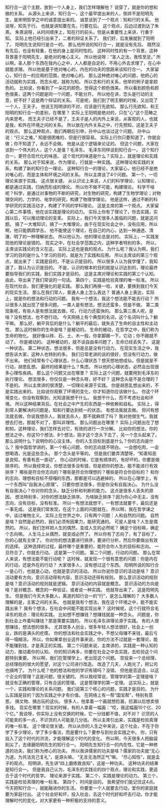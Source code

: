 知行合一这个主题，放到一个人身上，我们怎样理解他？
说穿了，就是你的想和做的关系。
从源头上来讲，知行合一，这个最早提出来的人，倒并不是阳明先生，是宋明哲学之中的诚意提出来的。
诚意谈到了一个观点：知和行的关系。
他说呀，知先于行。
也就是讲知要在先，行要在后。
这个观点，后边过渡到达了朱熹。
朱熹说呀，从时间顺序上，知在行的前头，但是从重要性上来讲，行重于知。
实际上他已经引出来了，二者的辩证关系了。
我们好，后发展就到了阳明了。
阳明先生说知行是合一的。
那么他所说的知行合一，就是没有先后。
既然没有先后，也没有轻重，在他的身上是同时性的。
这种同时性的有一个背景，这种背景基于阳明先生，是绝对的唯心主义。
所以他说呀：“圣人之法，我性至足。”
所以啊，圣人那个东西在我内心之中，人人都是自足的，不用心外去求理了，在心中就能求理。
所以他是基于绝对唯心的，内在的功夫的思路来谈知行合一。
大家留心，知行合一的应用的范围，绝对唯心的。
那么这种绝对唯心的问题，他把心的活动就称为实践，而念头呢，就称为知。
所以念和行的关系，他举的例子是拿颜色的。
比如说，你看到了一朵花的颜色，觉得这个颜色很美。
所以看到颜色和颜色很美，这两个问题是同一个问题，不能分开。
所以他在讲，念头是行动的主意，好不好？这是两个辩证的关系。
可是呢，我们到了明王朝的时候，又出现了一个人，王夫子。
他说王阳明讲的不对，应该是行先欲知。
那么行先欲知，和王阳明的知行合一的差别，在哪里？
实际上王阳明是绝对的，只在“心”这个范畴之内来思考。
而王夫子已经不是了，王夫子是人的内外上来说，从客观的人，也就是我，和外在环境之间的关系。
所以放在内外关系之中，行先预知，这是王夫子的观点。
那么这种观点，我们再朝后引申，孙中山也谈过这个问题。
孙中山说：“行义之难。”
知是很困难的，但是行很容易。
实际上行你只要知道了，你就会做；你不知道了，永远不会做。
他是从这个逻辑来论证的。
但这个问题，大家在谈到一个伟大的人，这个人是谁？毛泽东。
毛泽东同样谈到知行合一。
这个知行合一，更符合现代化的味道。
这个现代的味道是什么？实际上，就是理论和实践的关系。
那么对于知来说，作为理论，行就是一种实践。
这种理论和实践的关系，构建了新的知行合一理论。
这种知行合一的理论，大家留心，他已经不是绝对唯心的，而是主体和环境之间的关系。
所以主席谈了4个问题。
第一个，一切理论来源于实践。
这点很关键。
从认识论上来说，人们的科学理论、认知理论，都是通过实践，归纳而形成的理论。
所以你不做不可能，构建理论。
科学干啥呢？科学，是通过对事物的不断的研究，对生物的研究，构建了生物学理论；对物理空间的，力学的、电学的研究，构建了物理学理论。
他是这样，通过不断的科学研究的实践活动才，构建了不同的学科理论。
这是主席的第一个观点。
大家留心第二件事情，他在谈实践是理论的动力。
实际上你有了理论了，你去实践，实践以后，可以推动理论的变革。
实际上，我们今天很多人面临的问题，就是这问题。
搞了一大堆知识，搞了一大堆理论，由于在现实社会之中，没有应用，所以啊，他只能鹦鹉学舌。
他不能使这个理论，在自己的内心，达到一种通透、清澈、明了的一种理解状态。
所以他认为，他的理论总是对的。
实际上，一实践发现他的理论是错的。
现实之中，在社会学范围之内，这种学者特别的多。
所以，主席谈实践论的含义在这。
实际上这也是我的观点。
为什么呢？我认为啊，我们学习的目的是什么？学习的目的，就是为了实践和应用。
所以主席谈的第三个观点，就出来了：实践是目的，不是认识是目的。
所以很多人认为我学懂了，我知道了，我认为认识是目的。
不是，认识的根本的目的就是认识达到的，理论最终要指导我们的实践，我们实践才是目的。
这是主席对理论和实践的第三个认知。
由此，导出来了我们常说的一句话。
第四个，实践是检验真理的唯一标准。
所以在现代社会，我们更强化的是实践。
那么我们再换一哈，关键，要换到我们今天的现实生活。
那么在我们常人，普通人身上怎么表达？
普通人身上表达，实际上，就是你的想法和行动的问题。
我有一个想法，我这个想法能不能去行动？
所以很多人就出现了很多问题。
一类人是有想法，想法还蛮多，但是不做。
第二类现象呢，有些人是有想法就去做，哎，行动力还蛮快的。
那么第三类人呢，是啥？没有想法，也不想行动。
今天网络上有个典型的名词，这个名词叫什么？躺平嘛。
那么好，躺平背后的是什么？躺平的最后，就失去了生命的自主性和主动性。
那么这时候你的生命是啥？是被动的。
生命的被动，在哲学之中，我们称为生命的物化。
就好像以砖、石、土、木一般，你拿脚踢一下，它动；你不踢就不动了。
你是被动的。
这种被动的，就不谈自由率问题了，生命已经丢失了。
这是一种状态。
第二种状态，想法很多，但是总是没有行动力。
在现实生活之中，我想告诉大家，这种人也特别的多。
我们日常老讲的说的很好，但没有行动力，做不出来。
他们经常有个心理状态，什么心理状态？想天想地想成仙，但是就是不行动，胡思乱想。
最终的结果是什么？焦虑。
所以他的心理状态，必然会出现很多心理性疾病。
那么这个问题又出在哪里？
实际上这个问题，就要用到毛泽东的执行理论。
想法很多，你仅仅是一种念头呀，好不好？
这种念头是不是合理的？不是的。
所以主席讲的很清楚，一切理论来源于实践。
你是胡思乱想出来的，不是实践出来的。
比如说你观察了环境的变化，你才知道你应该做什么。
你这个环境变化，你没有观察到，光知道我想干什么。
我想干什么，而不考虑社会和环境。
所以这种结果背后，在社会之中产生的东西是一种依赖和自私。
实际上，得到常人要解决的问题是，知和行要达到统一的状态。
有想法我就去做。
但问有想法就去做，你说我想杀人，我就去杀人，那不就麻烦了吗？
我对他很生气，我就想去打他，那就不对了，那叫非理性。
那么问题出在哪里？
实际上问题出在了想和知，这种理论，我们怎样去对它，有效的进行一次分解。
比如你的想法，你的想法之中，你这10个想法、8个想法，刚才这个念头下去了，另一个念头起来了。
那么说明什么？说明你的心没主体。
你的人生目标到底是什么？你的志向是什么？
按中国哲学讲的，第一个核心问题，你的志向就不明白。
一会想吃肉，一会想喝酒，光是这些念头。
那个念头是平等的。
但是我们要弄清楚呀，“知善知恶是良知，有善有恶一直动”。
你心动的时候，它是有顺序的，有好坏的，你要是做排序的。
所以我经常说，你想法很多没有错，但是把你的想法，能不能进行有效排序？
哪些是符合你志向的？哪些是符合你理想的？哪些是符合你目标的？
和你的志向、理想和目标不搭嘎的东西，那都是可以逃避掉的。
所以在心理学上，有一个东西叫“自我决心原理”。
只要你想法很多，但是你没有自我决心。
为什么没有自我决心？你对你的念头，缺乏分析和判断的能力。
这点是很多人丢失的原因。
想法特别多，对你的想法缺乏排序。
为啥缺乏排序？因为你心中无主，没有志向，没有目标，没有标准。
所以一有想法就想干，一有想法就要干，最后还是一事无成。
这是我们常发现，在这个上面的问题就在。
所以啊，我在哲学课之中，谈过唯物主义。
实际上在世界之中，只有两个问题：人和自然的问题。
自然是啥？自然是必然的，我们必须有因果力，能研究通的。
可是人是啥？人生是偶然的。
所以，我们怎样把人生的偶然，变成人生的必然呢？
确定个目标嘛，确定个志向嘛。
人生马上从偶然，就变成必然了。
所以你有了志向了，有了目标了，你的心就有主体了。
你对你的想法要进行排序，要进行分析，然后你要做出有效的选择。
这种选择的过程，最终哪个是重要的，能符合你人生的目标和志向。
一旦符合了，你就去行动。
这是第一个问题。
第二个问题，行动的问题。
那么在常人来说，有想法能不能行动呢？
这时候，就发现一个很有意思的问题：你是内在的行动，还是外在的行动？
大家很多人，没有想过这个东西。
阳明所说的知行合一是心行，也就是心动，也就是意识的活动。
所以你说你意识的活动是啥？
意识活动要有方向，意识活动得有内容，意识活动还得有规则。
那么意识活动的规则是啥？意识活动的规则就是逻辑。
意识活动的内容就是概念。
意识活动的方向是啥？是对概念、概念的一种验证，或者说一种实践。
他就导出来了。
这是阳明先生。
但是我们今天大多数人，离道的知行合一的“行”，是怎么理解的？
大多数人理解的是，主客之间的关系。
也就是我有个想法，我在这个环境之中，能不能实践出来？
我有个想法，在社会中间能不能实现出来？
这时候呢，这个行就符合毛泽东的观点：理论和实践。
比如想不想赚钱？想赚钱就是一种念头。
问题是，你到社会上咋着叫赚钱？那是需要实践的。
所以毛泽东讲理论源于实践。
有的人很想赚钱，想法想的很多。
尤其很多人创业，很多年轻人想法很好，社会上一创业，跌的是满头的疙瘩。
你的想法和社会实践之中，不想父母赚不来钱，最后亏得一塌糊涂。
所以，你如果拿创业这件事来说，你的方法不过就是一套理论，能不能赚到钱，才是真正的实践。
第二个问题来说，主席讲的，实践是一种认知的动力，推动着你的认知。
你的知识再多，你要在社会之中去实践，去检验这个问题特别重要。
所以啊，我们在管理学上，老出现这个问题。
空投来一个总经理，总经理抱的很大的愿望，对这个公司进行改造。
改造了几天，人跑光了，把公司也搞垮了。
为什么呢？他的想法和他的学识有错吗？没错。
但他是否适合，以这个企业的管理？这是问题，很关键的。
所以我经常说，管理学的第一定理是啥？就没有正确的管理，只有合适的管理。
这是管理学的第一定理。
这实际上，就是一个，实践和理论的关系问题。
我们说第三个核心的问题，实践才是目的。
为什么实践是目的？因为实践之中才有价值。
在网络上有一帮“国宝帮”，特别有意思。
搞文物、搞古玩的这伙。
很多人，他拿着一个画就想捡漏，捡漏以后想卖很多钱。
现实在哪里？现实的时候，有的人拿着一幅画：“哎，我这幅画10个亿、20个亿。”
我说呀，你实际上没有交换的时候，它一分钱都不值，对不对？
识货的人可能卖的多一点，不识货的人可能是几分钱。
所以主席引出来，实践是检验真理的唯一标准。
这个理论很关键。
所以从你的人生之中来说，这个社会，不在于你学了多少理论，学了多少看法，而是要什么？要参与到社会实践之中。
你，只有投入了这个时代的洪流，才能理解这个时代的变化。
所以啊，今天很多人把脑袋削尖了，去琢磨阳明先生的知行合一。
阳明先生知行合一的内在性，它是一种修道的功夫，我们称为修心的功夫。
所以我讲儒家的功夫是啥？儒家的功夫就“无心为道，为共法克己复礼”，是源头嘛。
“无言无浩然正气”嘛。
“尽心知性”，就是孟子的观点。
阳明讲，先生讲“四上磨练致良知”，这是一种功夫。
这种功夫的结果是知行合一。
但是我自己认为，毛泽东的实践论的四个观点，理论和实践，更适合于这个时代的哲学。
理论来源于实践。
第二个，实践是理论的动力。
第三个，实践是检验真理的唯一标准。
第四个，时间是目的。
我希望你们能记住这4点。
今天把知行合一，就能融进你的生活。
你要爱一个人就要去行动，爱你的家庭就要为家庭付出。
这个社会好和坏，投入社会，去这个时代好和坏去行动，你才能理解时代的变化，对大家更有一种积极的支持的意义。